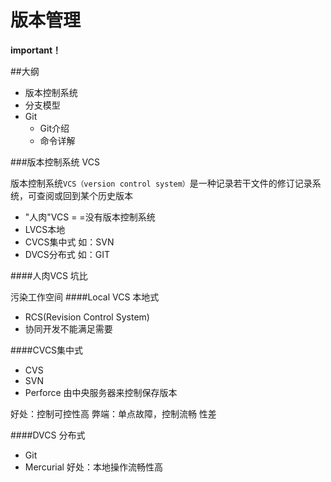 # 版本管理

**important！**

##大纲
- 版本控制系统
- 分支模型
- Git
  - Git介绍
  - 命令详解
 
###版本控制系统 VCS

版本控制系统```VCS（version control system）```是一种记录若干文件的修订记录系统，可查阅或回到某个历史版本

- "人肉"VCS  = =没有版本控制系统
- LVCS本地 
- CVCS集中式  如：SVN
- DVCS分布式  如：GIT

####人肉VCS
坑比

污染工作空间
####Local VCS 本地式
- RCS(Revision Control System)
- 协同开发不能满足需要

####CVCS集中式
- CVS
- SVN
- Perforce
由中央服务器来控制保存版本

好处：控制可控性高
弊端：单点故障，控制流畅 性差

####DVCS 分布式
- Git
- Mercurial
好处：本地操作流畅性高
